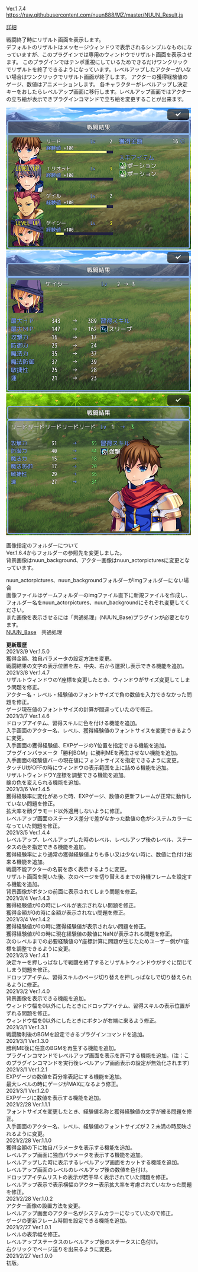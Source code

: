 Ver.1.7.4<br>
https://raw.githubusercontent.com/nuun888/MZ/master/NUUN_Result.js<br>

[詳細](https://forum.tkool.jp/index.php?threads/%E3%80%90%E3%83%97%E3%83%A9%E3%82%B0%E3%82%A4%E3%83%B3%E3%80%91%E3%83%AA%E3%82%B6%E3%83%AB%E3%83%88%E3%80%80ver-1-4-3.4852/)<br>

戦闘終了時にリザルト画面を表示します。<br>
デフォルトのリザルトはメッセージウィンドウで表示されるシンプルなものになっていますが、このプラグインでは専用のウィンドウでリザルト画面を表示させます。
このプラグインではテンポ重視にしているためできるだけワンクリックでリザルトを終了できるようになっています。レベルアップしたアクターがいない場合はワンクリックでリザルト画面が終了します。
アクターの獲得経験値のゲージ、数値はアニメーションします。
各キャラクターがレベルアップし決定キーをおしたらレベルアップ画面に移行します。レベルアップ画面ではアクターの立ち絵が表示できプラグインコマンドで立ち絵を変更することが出来ます。

![画像](img/Result1.png)<br>
![画像](img/Result2.png)<br>
![画像](img/Result18.png)<br>

画像指定のフォルダーについて<br>
Ver.1.6.4からフォルダーの参照先を変更しました。<br>
背景画像はnuun_background、アクター画像はnuun_actorpicturesに変更となっています。<br>

nuun_actorpictures、nuun_backgroundフォルダーがimgフォルダーにない場合<br>
画像ファイルはゲームフォルダーのimgファイル直下に新規ファイルを作成し、フォルダー名をnuun_actorpictures、nuun_backgroundにそれぞれ変更してください。<br>
また画像を表示させるには「共通処理」(NUUN_Base)プラグインが必要となります。<br>
[NUUN_Base](https://raw.githubusercontent.com/nuun888/MZ/master/NUUN_Base.js)　共通処理<br>

<B>更新履歴</B><br>
2021/3/9 Ver.1.5.0<br>
獲得金額、独自パラメータの設定方法を変更。<br>
戦闘結果の文字の表示位置を左、中央、右から選択し表示できる機能を追加。<br>
2021/3/8 Ver.1.4.7<br>
リザルトウィンドウのY座標を変更したとき、ウィンドウがサイズ変更してしまう問題を修正。<br>
アクター名・レベル・経験値のフォントサイズで負の数値を入力できなかった問題を修正。<br>
ゲージ現在値のフォントサイズの計算が間違っていたので修正。<br>
2021/3/7 Ver.1.4.6<br>
ドロップアイテム、習得スキルに色を付ける機能を追加。<br>
入手画面のアクター名、レベル、獲得経験値のフォントサイスを変更できるように変更。<br>
入手画面の獲得経験値、EXPゲージのY位置を指定できる機能を追加。<br>
プラグインパラメータ「勝利BGM」に勝利MEを再生させない機能を追加。<br>
入手画面の経験値バーの現在値にフォントサイズを指定できるように変更。<br>
タッチUIがOFFの時にウィンドウの表示範囲を上に詰める機能を追加。<br>
リザルトウィンドウY座標を調整できる機能を追加。<br>
線の色を変えられる機能を追加。<br>
2021/3/6 Ver.1.4.5<br>
獲得経験率に変化があった時、EXPゲージ、数値の更新フレームが正常に動作していない問題を修正。<br>
拡大率を顔グラモード以外適用しないように修正。<br>
レベルアップ画面のステータス差分で差がなかった数値の色がシステムカラーになっていた問題を修正。<br>
2021/3/5 Ver.1.4.4<br>
レベルアップ、レベルアップした時のレベル、レベルアップ後のレベル、ステータスの色を指定できる機能を追加。<br>
獲得経験率により通常の獲得経験値よりも多い又は少ない時に、数値に色付け出来る機能を追加。<br>
戦闘不能アクターの名前を赤く表示するように変更。<br>
リザルト画面を開いた後、次のページを切り替えるまでの待機フレームを設定する機能を追加。<br>
背景画像がボタンの前面に表示されてしまう問題を修正。<br>
2021/3/4 Ver.1.4.3<br>
獲得経験値が0の時にレベルが表示されない問題を修正。<br>
獲得金額が0の時に金額が表示されない問題を修正。<br>
2021/3/4 Ver.1.4.2<br>
獲得経験値が0の時に獲得経験値が表示されない問題を修正。<br>
獲得経験値が0の時に現在経験値の数値にNaNが表示される問題を修正。<br>
次のレベルまでの必要経験値のY座標計算に問題が生じたためユーザー側がY座標を調整できるように変更。<br>
2021/3/3 Ver.1.4.1<br>
決定キーを押しっぱなしで戦闘を終了するとリザルトウィンドウがすぐに閉じてしまう問題を修正。<br>
ドロップアイテム、習得スキルのページ切り替えを押しっぱなしで切り替えられるように修正。<br>
2021/3/2 Ver.1.4.0<br>
背景画像を表示できる機能を追加。<br>
ウィンドウ幅を0以外にしたときにドロップアイテム、習得スキルの表示位置がずれる問題を修正。<br>
ウィンドウ幅を0以外にしたときにボタンが右端に来るよう修正。<br>
2021/3/1 Ver.1.3.1<br>
戦闘勝利後のBGMを設定できるプラグインコマンドを追加。<br>
2021/3/1 Ver.1.3.0<br>
勝利ME後に任意のBGMを再生する機能を追加。<br>
プラグインコマンドでレベルアップ画面を表示を許可する機能を追加。(注：このプラグインコマンドを実行後レベルアップ画面表示の設定が無効化されます）<br>
2021/3/1 Ver.1.2.1<br>
EXPゲージの数値を百分率表記にする機能を追加。<br>
最大レベルの時にゲージがMAXになるよう修正。<br>
2021/3/1 Ver.1.2.0<br>
EXPゲージに数値を表示する機能を追加。<br>
2021/2/28 Ver.1.1.1<br>
フォントサイズを変更したとき、経験値名称と獲得経験値の文字が被る問題を修正。<br>
入手画面のアクター名、レベル、経験値のフォントサイズが２２未満の時反映されるように変更。<br>
2021/2/28 Ver.1.1.0<br>
獲得金額の下に独自パラメータを表示する機能を追加。<br>
レベルアップ画面に独自パラメータを表示する機能を追加。<br>
レベルアップした時に表示するレベルアップ画面をカットする機能を追加。<br>
レベルアップ画面のレベルのレベルアップ後の数値を色付け。<br>
ドロップアイテムリストの表示が若干早く表示されていた問題を修正。<br>
レベルアップ表示で表示横幅のアクター表示拡大率を考慮されていなかった問題を修正。<br>
2021/2/28 Ver.1.0.2<br>
アクター画像の設置方法を変更。<br>
レベルアップ画面のアクター名がシステムカラーになっていたので修正。<br>
ゲージの更新フレーム時間を設定できる機能を追加。<br>
2021/2/27 Ver.1.0.1<br>
レベルの表示幅を修正。<br>
レベルアップステータスのレベルアップ後のステータスに色付け。<br>
右クリックでページ送りを出来るように変更。<br>
2021/2/27 Ver.1.0.0<br>
初版。<br>

